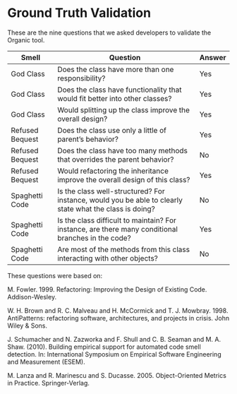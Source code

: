 # Ground Truth Validation

These are the nine questions that we asked developers to validate the Organic tool.

| Smell           | Question                                                                                                | Answer |
|-----------------|---------------------------------------------------------------------------------------------------------|--------|
| God Class       | Does the class have more than one responsibility?                                                       | Yes    |
| God Class       | Does the class have functionality that would fit better into other classes?                             | Yes    |
| God Class       | Would splitting up the class improve the overall design?                                                | Yes    |
| Refused Bequest | Does the class use only a little of parent’s behavior?                                                  | Yes    |
| Refused Bequest | Does the class have too many methods that overrides the parent behavior?                                | No     |
| Refused Bequest | Would refactoring the inheritance improve the overall design of this class?                             | Yes    |
| Spaghetti Code  | Is the class well-structured? For instance, would you be able to clearly state what the class is doing? | No     |
| Spaghetti Code  | Is the class difficult to maintain? For instance, are there many conditional branches in the code?      | Yes    |
| Spaghetti Code  | Are most of the methods from this class interacting with other objects?                                 | No     |


These questions were based on:

M. Fowler. 1999. Refactoring: Improving the Design of Existing Code. Addison-Wesley.

W. H. Brown and R. C. Malveau and H. McCormick and T. J. Mowbray. 1998. AntiPatterns: refactoring software, architectures, and projects in crisis. John Wiley & Sons.

J. Schumacher and N. Zazworka and F. Shull and C. B. Seaman and M. A. Shaw. (2010). Building empirical support for automated code smell detection. In: International Symposium on Empirical Software Engineering and Measurement (ESEM). 

M. Lanza and R. Marinescu and S. Ducasse. 2005. Object-Oriented Metrics in Practice. Springer-Verlag.



